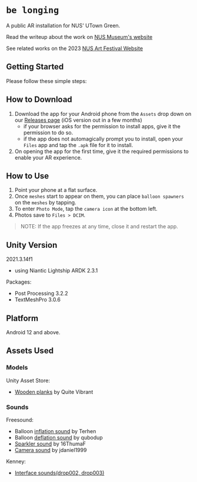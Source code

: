 # `be longing`

A public AR installation for NUS' UTown Green.

Read the writeup about the work on [NUS Museum's website](https://museum.nus.edu.sg/public-art-in-nus/belonging-ar/)

See related works on the 2023 [NUS Art Festival Website](https://cfa.nus.edu.sg/naf2023/event/be-longing/)

## Getting Started

Please follow these simple steps:

## How to Download

1. Download the app for your Android phone from the `Assets` drop down on our [Releases page](https://github.com/ianfromdover/utown-green-ar/releases) (iOS version out in a few months)
    - if your browser asks for the permission to install apps, give it the permission to do so.
    - if the app does not automagically prompt you to install, open your `Files` app and tap the `.apk` file for it to install.
2. On opening the app for the first time, give it the required permissions to enable your AR experience.

## How to Use

1. Point your phone at a flat surface. 
2. Once `meshes` start to appear on them, you can place `balloon spawners` on the `meshes` by tapping.
3. To enter `Photo Mode`, tap the `camera icon` at the bottom left.
4. Photos save to `Files > DCIM`.

> NOTE: If the app freezes at any time, close it and restart the app.

## Unity Version
2021.3.14f1
- using Niantic Lightship ARDK 2.3.1

Packages:
- Post Processing 3.2.2
- TextMeshPro 3.0.6

## Platform
Android 12 and above.

## Assets Used
### Models
Unity Asset Store:
- [Wooden planks](https://assetstore.unity.com/packages/3d/props/shed-tools-bridge-and-fences-104216) by Quite Vibrant

### Sounds
Freesound:
- Balloon [inflation sound](https://freesound.org/people/Terhen/sounds/234211/) by Terhen
- Balloon [deflation sound](https://freesound.org/people/qubodup/sounds/221508/) by qubodup
- [Sparkler sound](https://freesound.org/people/16FThumaF/sounds/499025/) by 16ThumaF
- [Camera sound](https://freesound.org/people/jdaniel1999/sounds/376205/) by jdaniel1999

Kenney:
- [Interface sounds(drop002, drop003)](https://www.kenney.nl/assets/interface-sounds)

